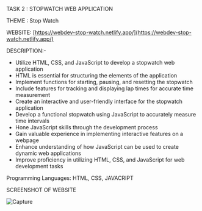 
TASK 2 : STOPWATCH WEB APPLICATION

THEME : Stop Watch

WEBSITE: [https://webdev-stop-watch.netlify.app/](https://webdev-stop-watch.netlify.app/)

DESCRIPTION:-

- Utilize HTML, CSS, and JavaScript to develop a stopwatch web application
- HTML is essential for structuring the elements of the application
- Implement functions for starting, pausing, and resetting the stopwatch
- Include features for tracking and displaying lap times for accurate time measurement
- Create an interactive and user-friendly interface for the stopwatch application
- Develop a functional stopwatch using JavaScript to accurately measure time intervals
- Hone JavaScript skills through the development process
- Gain valuable experience in implementing interactive features on a webpage
- Enhance understanding of how JavaScript can be used to create dynamic web applications
- Improve proficiency in utilizing HTML, CSS, and JavaScript for web development tasks

Programming Languages: HTML, CSS, JAVACRIPT

SCREENSHOT OF WEBSITE

![Capture](https://github.com/Usman4Byte/Prodigy-WebDev-02-Stop-Watch/assets/146467095/586fe230-f207-473c-9ee8-ba5063279f11)
